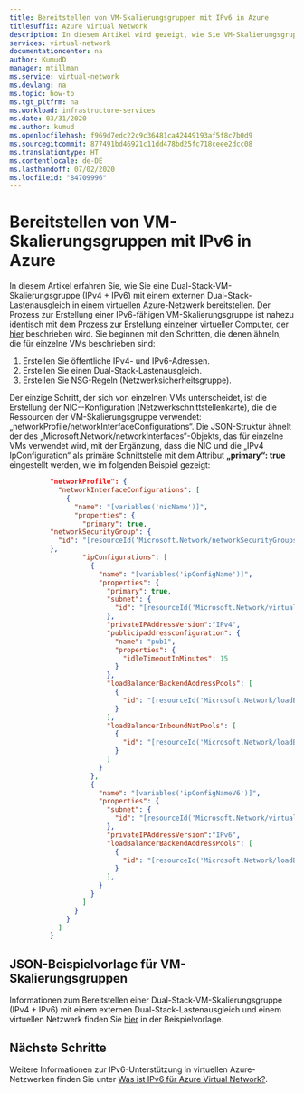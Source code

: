 ```yaml
---
title: Bereitstellen von VM-Skalierungsgruppen mit IPv6 in Azure
titlesuffix: Azure Virtual Network
description: In diesem Artikel wird gezeigt, wie Sie VM-Skalierungsgruppen mit IPv6 in einem virtuellen Azure-Netzwerk bereitstellen können.
services: virtual-network
documentationcenter: na
author: KumudD
manager: mtillman
ms.service: virtual-network
ms.devlang: na
ms.topic: how-to
ms.tgt_pltfrm: na
ms.workload: infrastructure-services
ms.date: 03/31/2020
ms.author: kumud
ms.openlocfilehash: f969d7edc22c9c36481ca42449193af5f8c7b0d9
ms.sourcegitcommit: 877491bd46921c11dd478bd25fc718ceee2dcc08
ms.translationtype: HT
ms.contentlocale: de-DE
ms.lasthandoff: 07/02/2020
ms.locfileid: "84709996"
---
```

# <a name="deploy-virtual-machine-scale-sets-with-ipv6-in-azure"></a>Bereitstellen von VM-Skalierungsgruppen mit IPv6 in Azure

In diesem Artikel erfahren Sie, wie Sie eine Dual-Stack-VM-Skalierungsgruppe (IPv4 + IPv6) mit einem externen Dual-Stack-Lastenausgleich in einem virtuellen Azure-Netzwerk bereitstellen. Der Prozess zur Erstellung einer IPv6-fähigen VM-Skalierungsgruppe ist nahezu identisch mit dem Prozess zur Erstellung einzelner virtueller Computer, der [hier](ipv6-configure-standard-load-balancer-template-json.md) beschrieben wird. Sie beginnen mit den Schritten, die denen ähneln, die für einzelne VMs beschrieben sind:
1.    Erstellen Sie öffentliche IPv4- und IPv6-Adressen.
2.    Erstellen Sie einen Dual-Stack-Lastenausgleich.  
3.    Erstellen Sie NSG-Regeln (Netzwerksicherheitsgruppe).  

Der einzige Schritt, der sich von einzelnen VMs unterscheidet, ist die Erstellung der NIC--Konfiguration (Netzwerkschnittstellenkarte), die die Ressourcen der VM-Skalierungsgruppe verwendet: „networkProfile/networkInterfaceConfigurations“. Die JSON-Struktur ähnelt der des „Microsoft.Network/networkInterfaces“-Objekts, das für einzelne VMs verwendet wird, mit der Ergänzung, dass die NIC und die „IPv4 IpConfiguration“ als primäre Schnittstelle mit dem Attribut **„primary“: true** eingestellt werden, wie im folgenden Beispiel gezeigt:

```json
          "networkProfile": {
            "networkInterfaceConfigurations": [
              {
                "name": "[variables('nicName')]",
                "properties": {
                  "primary": true,
          "networkSecurityGroup": {
            "id": "[resourceId('Microsoft.Network/networkSecurityGroups','VmssNsg')]"
          },                  
                  "ipConfigurations": [
                    {
                      "name": "[variables('ipConfigName')]",
                      "properties": {
                        "primary": true,
                        "subnet": {
                          "id": "[resourceId('Microsoft.Network/virtualNetworks/subnets', 'MyvirtualNetwork','Mysubnet')]"
                        },
                        "privateIPAddressVersion":"IPv4",                       
                        "publicipaddressconfiguration": {
                          "name": "pub1",
                          "properties": {
                            "idleTimeoutInMinutes": 15
                          }
                        },
                        "loadBalancerBackendAddressPools": [
                          {
                            "id": "[resourceId('Microsoft.Network/loadBalancers/backendAddressPools', 'loadBalancer', 'bePool'))]"
                          }
                        ],
                        "loadBalancerInboundNatPools": [
                          {
                            "id": "[resourceId('Microsoft.Network/loadBalancers/inboundNatPools', 'loadBalancer', 'natPool')]"
                          }
                        ]
                      }
                    },
                    {
                      "name": "[variables('ipConfigNameV6')]",
                      "properties": {
                        "subnet": {
                          "id": "[resourceId('Microsoft.Network/virtualNetworks/subnets','MyvirtualNetwork','Mysubnet')]"
                        },
                        "privateIPAddressVersion":"IPv6",
                        "loadBalancerBackendAddressPools": [
                          {
                            "id": "[resourceId('Microsoft.Network/loadBalancers/backendAddressPools', 'loadBalancer','bePoolv6')]"
                          }
                        ],                        
                      }
                    }
                  ]
                }
              }
            ]
          }

```


## <a name="sample-virtual-machine-scale-set-template-json"></a>JSON-Beispielvorlage für VM-Skalierungsgruppen

Informationen zum Bereitstellen einer Dual-Stack-VM-Skalierungsgruppe (IPv4 + IPv6) mit einem externen Dual-Stack-Lastenausgleich und einem virtuellen Netzwerk finden Sie [hier](https://azure.microsoft.com/resources/templates/ipv6-in-vnet-vmss/) in der Beispielvorlage.
## <a name="next-steps"></a>Nächste Schritte

Weitere Informationen zur IPv6-Unterstützung in virtuellen Azure-Netzwerken finden Sie unter [Was ist IPv6 für Azure Virtual Network?](ipv6-overview.md).
